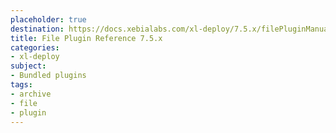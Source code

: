 ```yaml
---
placeholder: true
destination: https://docs.xebialabs.com/xl-deploy/7.5.x/filePluginManual.html
title: File Plugin Reference 7.5.x
categories:
- xl-deploy
subject:
- Bundled plugins
tags:
- archive
- file
- plugin
---
```

